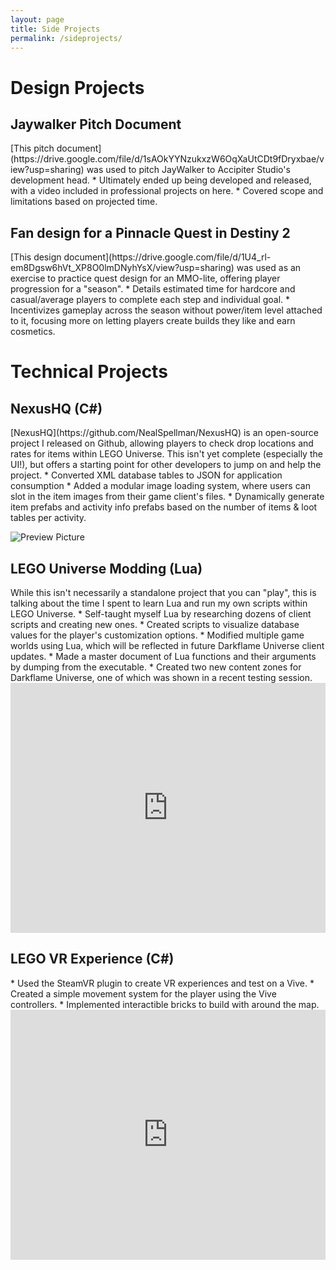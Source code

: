 ```yaml
---
layout: page
title: Side Projects
permalink: /sideprojects/
---
```

<p align="center"><h1>Design Projects</h1></p>
<p align="center"><h2>Jaywalker Pitch Document</h2></p>
[This pitch document](https://drive.google.com/file/d/1sAOkYYNzukxzW6OqXaUtCDt9fDryxbae/view?usp=sharing) was used to pitch JayWalker to Accipiter Studio's development head.
* Ultimately ended up being developed and released, with a video included in professional projects on here.
* Covered scope and limitations based on projected time.

<p align="center"><h2>Fan design for a Pinnacle Quest in Destiny 2</h2></p>
[This design document](https://drive.google.com/file/d/1U4_rl-em8Dgsw6hVt_XP8O0lmDNyhYsX/view?usp=sharing) was used as an exercise to practice quest design for an MMO-lite, offering player progression for a "season".
* Details estimated time for hardcore and casual/average players to complete each step and individual goal.
* Incentivizes gameplay across the season without power/item level attached to it, focusing more on letting players create builds they like and earn cosmetics.

<p align="center"><h1>Technical Projects</h1></p>
<p align="center"><h2>NexusHQ (C#)</h2></p>
[NexusHQ](https://github.com/NealSpellman/NexusHQ) is an open-source project I released on Github, allowing players to check drop locations and rates for items within LEGO Universe.
This isn't yet complete (especially the UI!), but offers a starting point for other developers to jump on and help the project.
* Converted XML database tables to JSON for application consumption
* Added a modular image loading system, where users can slot in the item images from their game client's files.
* Dynamically generate item prefabs and activity info prefabs based on the number of items & loot tables per activity.

![Preview Picture](https://i.imgur.com/96IVgPB.png)

<p align="center"><h2>LEGO Universe Modding (Lua)</h2></p>
While this isn't necessarily a standalone project that you can "play", this is talking about the time I spent to learn Lua and run my own scripts within LEGO Universe.
* Self-taught myself Lua by researching dozens of client scripts and creating new ones.
* Created scripts to visualize database values for the player's customization options.
* Modified multiple game worlds using Lua, which will be reflected in future Darkflame Universe client updates.
* Made a master document of Lua functions and their arguments by dumping from the executable.
* Created two new content zones for Darkflame Universe, one of which was shown in a recent testing session.

<iframe width="100%" height="400" src="https://www.youtube.com/embed/videoseries?list=PL7RzS9Xujh65TncUYQ_H4S8bKWiHlOHHR" frameborder="0" allowfullscreen></iframe>

<p align="center"><h2>LEGO VR Experience (C#)</h2></p>
* Used the SteamVR plugin to create VR experiences and test on a Vive.
* Created a simple movement system for the player using the Vive controllers.
* Implemented interactible bricks to build with around the map.

<iframe width="100%" height="400" src="https://www.youtube.com/embed/videoseries?list=PL7RzS9Xujh67e687FQXxPnJgGm77_ZLz9" frameborder="0" allowfullscreen></iframe>
